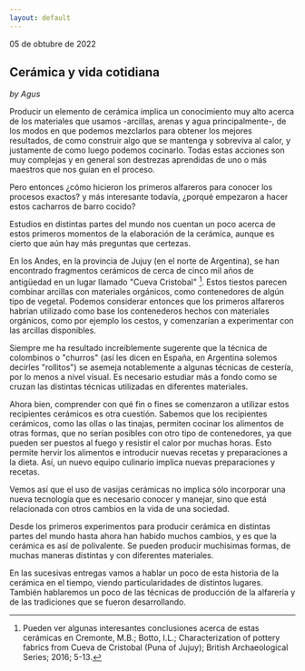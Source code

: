```yaml
---
layout: default
---
```


05 de obtubre de 2022

## Cerámica y vida cotidiana

_by Agus_

Producir un elemento de cerámica implica un conocimiento muy alto acerca de los materiales que usamos -arcillas, arenas y agua principalmente-, de los modos en que podemos mezclarlos para obtener los mejores resultados, de como construir algo que se mantenga y sobreviva al calor, y justamente de como luego podemos cocinarlo. Todas estas acciones son muy complejas y en general son destrezas aprendidas de uno o más maestros que nos guían en el proceso. 

Pero entonces ¿cómo hicieron los primeros alfareros para conocer los procesos exactos? y más interesante todavía, ¿porqué empezaron a hacer estos cacharros de barro cocido? 

Estudios en distintas partes del mundo nos cuentan un poco acerca de estos primeros momentos de la elaboración de la cerámica, aunque es cierto que aún hay más preguntas que certezas.

En los Andes, en la provincia de Jujuy (en el norte de Argentina), se han encontrado fragmentos cerámicos de cerca de cinco mil años de antigüedad en un lugar llamado "Cueva Cristobal" [^1]. Estos tiestos parecen combinar arcillas con materiales orgánicos, como contenedores de algún tipo de vegetal. Podemos considerar entonces que los primeros alfareros habrían utilizado como base los contenederos hechos con materiales orgánicos, como por ejemplo los cestos, y comenzarían a experimentar con las arcillas disponibles. 

Siempre me ha resultado increíblemente sugerente que la técnica de colombinos o "churros" (así les dicen en España, en Argentina solemos decirles "rollitos") se asemeja notablemente a algunas técnicas de cestería, por lo menos a nivel visual. Es necesario estudiar más a fondo como se cruzan las distintas técnicas utilizadas en diferentes materiales.

Ahora bien, comprender con qué fin o fines se comenzaron a utilizar estos recipientes cerámicos es otra cuestión. Sabemos que los recipientes cerámicos, como las ollas o las tinajas, permiten cocinar los alimentos de otras formas, que no serían posibles con otro tipo de contenedores, ya que pueden ser puestos al fuego y resistir el calor por muchas horas. Esto permite hervir los alimentos e introducir nuevas recetas y preparaciones a la dieta. Así, un nuevo equipo culinario implica nuevas preparaciones y recetas.

Vemos así que el uso de vasijas cerámicas no implica sólo incorporar una nueva tecnología que es necesario conocer y manejar, sino que está relacionada con otros cambios en la vida de una sociedad.

Desde los primeros experimentos para producir cerámica en distintas partes del mundo hasta ahora han habido muchos cambios, y es que la cerámica es así de polivalente. Se pueden producir muchisimas formas, de muchas maneras distintas y con diferentes materiales. 

En las sucesivas entregas vamos a hablar un poco de esta historia de la cerámica en el tiempo, viendo particularidades de distintos lugares. También hablaremos un poco de las técnicas de producción de la alfarería y de las tradiciones que se fueron desarrollando. 


[^1]: Pueden ver algunas interesantes conclusiones acerca de estas cerámicas en Cremonte, M.B.; Botto, I.L.; Characterization of pottery fabrics from Cueva de Cristobal (Puna of Jujuy); British Archaeological Series; 2016; 5-13.
 

